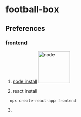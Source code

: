 # football-box
## Preferences
### frontend
1. [node install](https://nodejs.org/ko/)
<img src="https://nodejs.org/static/images/logo.svg" width="100px" height="100px" title="node" alt="node"></img>

2. react install
```
  npx create-react-app frontend
```
3. 
